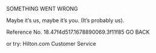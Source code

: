SOMETHING WENT WRONG

Maybe it’s us, maybe it’s you.
(It’s probably us).

Reference No. 18.47f4d517.1678890069.3f11f85
GO BACK

or try:
Hilton.com Customer Service